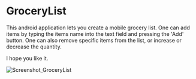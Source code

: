 
# GroceryList
This android application lets you create a mobile grocery list.
One can add items by typing the items name into the text field and pressing the 'Add' button.
One can also remove specific items from the list, or increase or decrease the quantity. 

I hope you like it.

![Screenshot_GroceryList](https://user-images.githubusercontent.com/77891829/167960303-b3a3a039-7d29-4e90-a7ab-53c11a5f926e.png)


